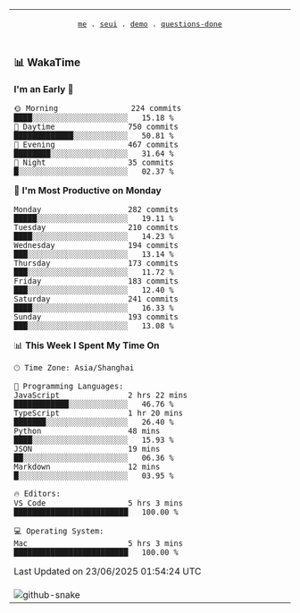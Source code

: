 
<div align="center">

<table>
<tr><td>
  <p align="center">
  <samp>
    <a href="https://github.com/seaeam/seaeam">me</a> .
    <a href="https://github.com/SeaMmMm/se-element">seui</a> .
    <a href="https://github.com/seaeam/project-demo">demo</a> .
    <a href="https://github.com/506-FETL/one-question-per-day">questions-done</a>
    
  </samp>
    </p>
</td></tr>

<tr><td>

### 📊 WakaTime

<!--START_SECTION:waka-->
**I'm an Early 🐤** 

```text
🌞 Morning                224 commits         ████░░░░░░░░░░░░░░░░░░░░░   15.18 % 
🌆 Daytime                750 commits         █████████████░░░░░░░░░░░░   50.81 % 
🌃 Evening                467 commits         ████████░░░░░░░░░░░░░░░░░   31.64 % 
🌙 Night                  35 commits          █░░░░░░░░░░░░░░░░░░░░░░░░   02.37 % 
```
📅 **I'm Most Productive on Monday** 

```text
Monday                   282 commits         █████░░░░░░░░░░░░░░░░░░░░   19.11 % 
Tuesday                  210 commits         ████░░░░░░░░░░░░░░░░░░░░░   14.23 % 
Wednesday                194 commits         ███░░░░░░░░░░░░░░░░░░░░░░   13.14 % 
Thursday                 173 commits         ███░░░░░░░░░░░░░░░░░░░░░░   11.72 % 
Friday                   183 commits         ███░░░░░░░░░░░░░░░░░░░░░░   12.40 % 
Saturday                 241 commits         ████░░░░░░░░░░░░░░░░░░░░░   16.33 % 
Sunday                   193 commits         ███░░░░░░░░░░░░░░░░░░░░░░   13.08 % 
```


📊 **This Week I Spent My Time On** 

```text
🕑︎ Time Zone: Asia/Shanghai

💬 Programming Languages: 
JavaScript               2 hrs 22 mins       ████████████░░░░░░░░░░░░░   46.76 % 
TypeScript               1 hr 20 mins        ███████░░░░░░░░░░░░░░░░░░   26.40 % 
Python                   48 mins             ████░░░░░░░░░░░░░░░░░░░░░   15.93 % 
JSON                     19 mins             ██░░░░░░░░░░░░░░░░░░░░░░░   06.36 % 
Markdown                 12 mins             █░░░░░░░░░░░░░░░░░░░░░░░░   03.95 % 

🔥 Editors: 
VS Code                  5 hrs 3 mins        █████████████████████████   100.00 % 

💻 Operating System: 
Mac                      5 hrs 3 mins        █████████████████████████   100.00 % 
```


 Last Updated on 23/06/2025 01:54:24 UTC
<!--END_SECTION:waka-->
</td></tr>

<tr><td>
  <img alt="github-snake" src="profile-snake-contrib/github-user-contribution.svg"/>
</td></tr>

</table>
